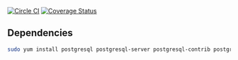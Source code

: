 [![Circle CI](https://circleci.com/gh/perobertson/requisition.svg?style=svg)](https://circleci.com/gh/perobertson/requisition)
[![Coverage Status](https://coveralls.io/repos/perobertson/requisition/badge.svg?branch=master)](https://coveralls.io/r/perobertson/requisition?branch=master)

## Dependencies

```bash
sudo yum install postgresql postgresql-server postgresql-contrib postgresql-devel
```

